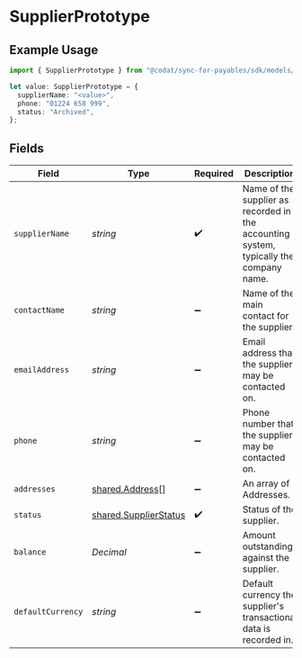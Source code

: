 # SupplierPrototype

## Example Usage

```typescript
import { SupplierPrototype } from "@codat/sync-for-payables/sdk/models/shared";

let value: SupplierPrototype = {
  supplierName: "<value>",
  phone: "01224 658 999",
  status: "Archived",
};
```

## Fields

| Field                                                                                  | Type                                                                                   | Required                                                                               | Description                                                                            | Example                                                                                |
| -------------------------------------------------------------------------------------- | -------------------------------------------------------------------------------------- | -------------------------------------------------------------------------------------- | -------------------------------------------------------------------------------------- | -------------------------------------------------------------------------------------- |
| `supplierName`                                                                         | *string*                                                                               | :heavy_check_mark:                                                                     | Name of the supplier as recorded in the accounting system, typically the company name. |                                                                                        |
| `contactName`                                                                          | *string*                                                                               | :heavy_minus_sign:                                                                     | Name of the main contact for the supplier.                                             |                                                                                        |
| `emailAddress`                                                                         | *string*                                                                               | :heavy_minus_sign:                                                                     | Email address that the supplier may be contacted on.                                   |                                                                                        |
| `phone`                                                                                | *string*                                                                               | :heavy_minus_sign:                                                                     | Phone number that the supplier may be contacted on.                                    | +44 25691 154789                                                                       |
| `addresses`                                                                            | [shared.Address](../../../sdk/models/shared/address.md)[]                              | :heavy_minus_sign:                                                                     | An array of Addresses.                                                                 |                                                                                        |
| `status`                                                                               | [shared.SupplierStatus](../../../sdk/models/shared/supplierstatus.md)                  | :heavy_check_mark:                                                                     | Status of the supplier.                                                                |                                                                                        |
| `balance`                                                                              | *Decimal*                                                                              | :heavy_minus_sign:                                                                     | Amount outstanding against the supplier.                                               |                                                                                        |
| `defaultCurrency`                                                                      | *string*                                                                               | :heavy_minus_sign:                                                                     | Default currency the supplier's transactional data is recorded in.                     |                                                                                        |
